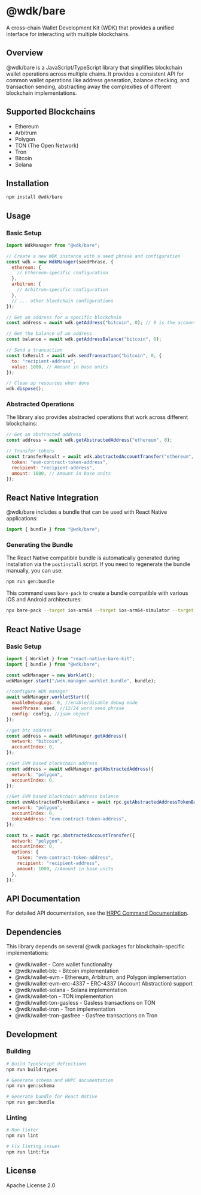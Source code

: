 # @wdk/bare

A cross-chain Wallet Development Kit (WDK) that provides a unified interface for interacting with multiple blockchains.

## Overview

@wdk/bare is a JavaScript/TypeScript library that simplifies blockchain wallet operations across multiple chains. It provides a consistent API for common wallet operations like address generation, balance checking, and transaction sending, abstracting away the complexities of different blockchain implementations.

## Supported Blockchains

- Ethereum
- Arbitrum
- Polygon
- TON (The Open Network)
- Tron
- Bitcoin
- Solana

## Installation

```bash
npm install @wdk/bare
```

## Usage

### Basic Setup

```javascript
import WdkManager from "@wdk/bare";

// Create a new WDK instance with a seed phrase and configuration
const wdk = new WdkManager(seedPhrase, {
  ethereum: {
    // Ethereum-specific configuration
  },
  arbitrum: {
    // Arbitrum-specific configuration
  },
  // ... other blockchain configurations
});

// Get an address for a specific blockchain
const address = await wdk.getAddress("bitcoin", 0); // 0 is the account index

// Get the balance of an address
const balance = await wdk.getAddressBalance("bitcoin", 0);

// Send a transaction
const txResult = await wdk.sendTransaction("bitcoin", 0, {
  to: "recipient-address",
  value: 1000, // Amount in base units
});

// Clean up resources when done
wdk.dispose();
```

### Abstracted Operations

The library also provides abstracted operations that work across different blockchains:

```javascript
// Get an abstracted address
const address = await wdk.getAbstractedAddress("ethereum", 0);

// Transfer tokens
const transferResult = await wdk.abstractedAccountTransfer("ethereum", 0, {
  token: "evm-contract-token-address",
  recipient: "recipient-address",
  amount: 1000, // Amount in base units
});
```

## React Native Integration

@wdk/bare includes a bundle that can be used with React Native applications:

```javascript
import { bundle } from "@wdk/bare";
```

### Generating the Bundle

The React Native compatible bundle is automatically generated during installation via the `postinstall` script. If you need to regenerate the bundle manually, you can use:

```bash
npm run gen:bundle
```

This command uses `bare-pack` to create a bundle compatible with various iOS and Android architectures:

```bash
npx bare-pack --target ios-arm64 --target ios-arm64-simulator --target ios-x64-simulator --target android-arm --target android-arm64 --target android-ia32 --target android-x64 --linked --imports ./pack.imports.json --out bundle/worklet.bundle.mjs src/worklet.mjs
```

## React Native Usage

### Basic Setup

```javascript
import { Worklet } from "react-native-bare-kit";
import { bundle } from "@wdk/bare";

const wdkManager = new Worklet();
wdkManager.start("/wdk.manager.worklet.bundle", bundle);

//configure WDK manager
await wdkManager.workletStart({
  enableDebugLogs: 0, //enable/disable debug mode
  seedPhrase: seed, //12/24 word seed phrase
  config: config, //json object
});

//get btc address
const address = await wdkManager.getAddress({
  network: "bitcoin",
  accountIndex: 0,
});

//Get EVM based blockchain address
const address = await wdkManager.getAbstractedAddress({
  network: "polygon",
  accountIndex: 0,
});

//Get EVM based blockchain address balance
const evmAbstractedTokenBalance = await rpc.getAbstractedAddressTokenBalance({
  network: "polygon",
  accountIndex: 0,
  tokenAddress: "evm-contract-token-address",
});

const tx = await rpc.abstractedAccountTransfer({
  network: "polygon",
  accountIndex: 0,
  options: {
    token: "evm-contract-token-address",
    recipient: "recipient-address",
    amount: 1000, //Amount in base units
  },
});
```

## API Documentation

For detailed API documentation, see the [HRPC Command Documentation](./hrpc-doc.md).

## Dependencies

This library depends on several @wdk packages for blockchain-specific implementations:

- @wdk/wallet - Core wallet functionality
- @wdk/wallet-btc - Bitcoin implementation
- @wdk/wallet-evm - Ethereum, Arbitrum, and Polygon implementation
- @wdk/wallet-evm-erc-4337 - ERC-4337 (Account Abstraction) support
- @wdk/wallet-solana - Solana implementation
- @wdk/wallet-ton - TON implementation
- @wdk/wallet-ton-gasless - Gasless transactions on TON
- @wdk/wallet-tron - Tron implementation
- @wdk/wallet-tron-gasfree - Gasfree transactions on Tron

## Development

### Building

```bash
# Build TypeScript definitions
npm run build:types

# Generate schema and HRPC documentation
npm run gen:schema

# Generate bundle for React Native
npm run gen:bundle
```

### Linting

```bash
# Run linter
npm run lint

# Fix linting issues
npm run lint:fix
```

## License

Apache License 2.0
